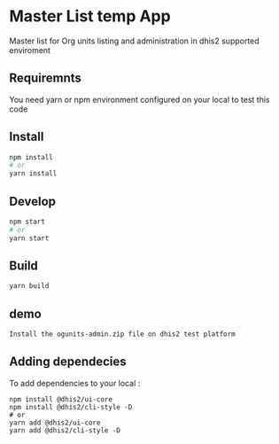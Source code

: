 # Master List temp App 
Master list for Org units listing and administration  in dhis2 supported enviroment

## Requiremnts
You need yarn or npm environment configured on your local to test this code

## Install
```bash
npm install
# or
yarn install
```

## Develop
```bash
npm start
# or
yarn start
```

## Build
```bash
yarn build
```
## demo
```bash
Install the ogunits-admin.zip file on dhis2 test platform
```
## Adding dependecies 
To add dependencies to your local :
```
npm install @dhis2/ui-core
npm install @dhis2/cli-style -D
# or
yarn add @dhis2/ui-core
yarn add @dhis2/cli-style -D

```